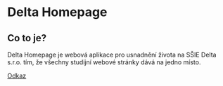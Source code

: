 # Delta Homepage
## Co to je?
Delta Homepage je webová aplikace pro usnadnění života na SŠIE Delta s.r.o.
tím, že všechny studijní webové stránky dává na jedno místo.

[Odkaz](https://mdev-new.github.io/zdeltydom)
